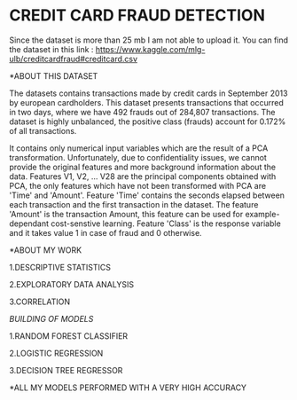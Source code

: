 # CREDIT CARD FRAUD DETECTION

Since the dataset is more than 25 mb I am not able to upload it.
You can find the dataset in this link : https://www.kaggle.com/mlg-ulb/creditcardfraud#creditcard.csv

*ABOUT THIS DATASET

The datasets contains transactions made by credit cards in September 2013 by european cardholders.
This dataset presents transactions that occurred in two days, where we have 492 frauds out of 284,807 transactions. The dataset is highly unbalanced, the positive class (frauds) account for 0.172% of all transactions.

It contains only numerical input variables which are the result of a PCA transformation. Unfortunately, due to confidentiality issues, we cannot provide the original features and more background information about the data. Features V1, V2, … V28 are the principal components obtained with PCA, the only features which have not been transformed with PCA are 'Time' and 'Amount'. Feature 'Time' contains the seconds elapsed between each transaction and the first transaction in the dataset. The feature 'Amount' is the transaction Amount, this feature can be used for example-dependant cost-senstive learning. Feature 'Class' is the response variable and it takes value 1 in case of fraud and 0 otherwise.

*ABOUT MY WORK



1.DESCRIPTIVE STATISTICS

2.EXPLORATORY DATA ANALYSIS

3.CORRELATION



*BUILDING OF MODELS*



1.RANDOM FOREST CLASSIFIER

2.LOGISTIC REGRESSION

3.DECISION TREE REGRESSOR


*ALL MY MODELS PERFORMED WITH A VERY HIGH ACCURACY


